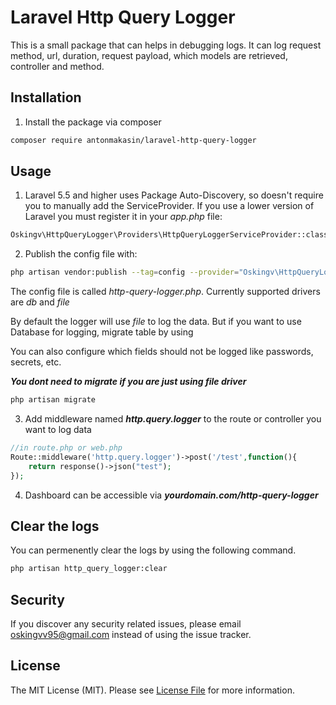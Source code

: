 # Laravel Http Query Logger

This is a small package that can helps in debugging logs. It can log 
request method, url, duration, request payload, which models are retrieved, controller and method. 

##  Installation

1. Install the package via composer

```bash
composer require antonmakasin/laravel-http-query-logger
```
## Usage

1.  Laravel 5.5 and higher uses Package Auto-Discovery, so doesn't require you to manually add
the ServiceProvider. If you use a lower version of Laravel you must register it in your 
_app.php_ file:

```bash
Oskingv\HttpQueryLogger\Providers\HttpQueryLoggerServiceProvider::class
```

2. Publish the config file with:

```bash
php artisan vendor:publish --tag=config --provider="Oskingv\HttpQueryLogger\Providers\HttpQueryLoggerServiceProvider"
```

The config file is called *http-query-logger.php*. Currently supported drivers are *db* and *file*

By default the logger will use *file* to log the data. But if you want to use Database for logging, migrate table by using

You can also configure which fields should not be logged like passwords, secrets, etc.

***You dont need to migrate if you are just using file driver***

```bash
php artisan migrate
```

3. Add middleware named ***http.query.logger*** to the route or controller you want to log data

```php
//in route.php or web.php
Route::middleware('http.query.logger')->post('/test',function(){
    return response()->json("test");
});
```

4. Dashboard can be accessible via ***yourdomain.com/http-query-logger***

## Clear the logs

You can permenently clear the logs by using the following command.
```bash
php artisan http_query_logger:clear
```

## Security

If you discover any security related issues, please email oskingvv95@gmail.com instead of using the issue tracker.

## License

The MIT License (MIT). Please see [License File](LICENSE.md) for more information.
